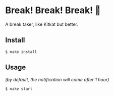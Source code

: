 # Break! Break! Break! 🍵

A break taker, like Kitkat but better.

## Install

```
$ make install
```

## Usage

_(by default, the notification will come after 1 hour)_

```
$ make start
```
